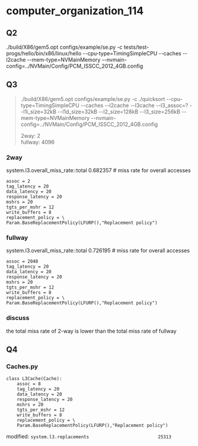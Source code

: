 # computer_organization_114
##  Q2
./build/X86/gem5.opt configs/example/se.py -c tests/test-progs/hello/bin/x86/linux/hello --cpu-type=TimingSimpleCPU --caches --l2cache --mem-type=NVMainMemory --nvmain-config=../NVMain/Config/PCM_ISSCC_2012_4GB.config

## Q3

> ./build/X86/gem5.opt configs/example/se.py -c ./quicksort --cpu-type=TimingSimpleCPU --caches --l2cache --l3cache --l3_assoc=? --l1i_size=32kB --l1d_size=32kB --l2_size=128kB --l3_size=256kB --mem-type=NVMainMemory --nvmain-config=../NVMain/Config/PCM_ISSCC_2012_4GB.config
>
> 2way: 2 \
> fullway: 4096

### 2way
system.l3.overall_miss_rate::total           0.682357                       # miss rate for overall accesses

```python=
assoc = 2
tag_latency = 20
data_latency = 20
response_latency = 20
mshrs = 20
tgts_per_mshr = 12
write_buffers = 8
replacement_policy = \
Param.BaseReplacementPolicy(LFURP(),"Replacement policy")
```

### fullway
system.l3.overall_miss_rate::total           0.726195                       # miss rate for overall accesses 

```python=
assoc = 2048
tag_latency = 20
data_latency = 20
response_latency = 20
mshrs = 20
tgts_per_mshr = 12
write_buffers = 8
replacement_policy = \
Param.BaseReplacementPolicy(LFURP(),"Replacement policy")
```

### discuss
the total miss rate of 2-way is lower than the total miss rate of fullway

## Q4
### Caches.py

```python=
class L3Cache(Cache):
    assoc = 8
    tag_latency = 20
    data_latency = 20
    response_latency = 20
    mshrs = 20
    tgts_per_mshr = 12
    write_buffers = 8
    replacement_policy = \
    Param.BaseReplacementPolicy(LFURP(),"Replacement policy")
```

modified:
``` system.l3.replacements                          25313 ```
